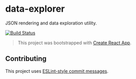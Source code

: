# data-explorer

JSON rendering and data exploration utility.

[![Build Status](https://travis-ci.org/r24y/data-explorer.svg?branch=develop)](https://travis-ci.org/r24y/data-explorer)

> This project was bootstrapped with [Create React App](https://github.com/facebookincubator/create-react-app).


## Contributing

This project uses [ESLint-style commit messages](https://github.com/conventional-changelog/conventional-changelog/blob/master/packages/conventional-changelog-eslint/convention.md).
